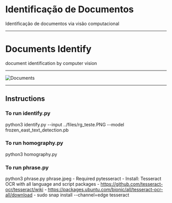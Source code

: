# Identificação de Documentos 

Identificação de documentos via visão computacional

-------

# Documents Identify

document identification by computer vision

-------

![Documents](images/documentos.jpeg)

-----
## Instructions
### To run identify.py
python3 identify.py --input ../files/rg\_teste.PNG --model frozen\_east\_text\_detection.pb

### To run homography.py
python3 homography.py

### To run phrase.py
python3 phrase.py phrase.jpeg
    - Required pytesseract
    - Install: Tesseract OCR with all language and script packages
    - https://github.com/tesseract-ocr/tesseract/wiki 
    - https://packages.ubuntu.com/bionic/all/tesseract-ocr-all/download 
    - sudo snap install --channel=edge tesseract
